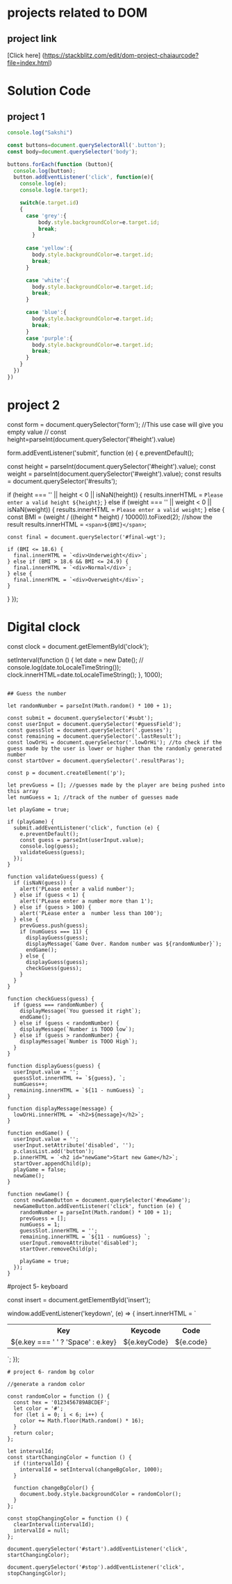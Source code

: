# projects related to DOM

## project link

[Click here] (https://stackblitz.com/edit/dom-project-chaiaurcode?file=index.html) 

# Solution Code

## project 1
```javascript
console.log("Sakshi")

const buttons=document.querySelectorAll('.button');
const body=document.querySelector('body');

buttons.forEach(function (button){
  console.log(button);
  button.addEventListener('click', function(e){
    console.log(e);
    console.log(e.target);

    switch(e.target.id)
    {
      case 'grey':{
          body.style.backgroundColor=e.target.id;
          break;
        }
      
      case 'yellow':{
        body.style.backgroundColor=e.target.id;
        break;
      }

      case 'white':{
        body.style.backgroundColor=e.target.id;
        break;
      }

      case 'blue':{
        body.style.backgroundColor=e.target.id;
        break;
      }
      case 'purple':{
        body.style.backgroundColor=e.target.id;
        break;
      }
    }
  })
})

```
# project 2

const form = document.querySelector('form');
//This use case will give you empty value
// const height=parseInt(document.querySelector('#height').value)

form.addEventListener('submit', function (e) {
  e.preventDefault();

  const height = parseInt(document.querySelector('#height').value);
  const weight = parseInt(document.querySelector('#weight').value);
  const results = document.querySelector('#results');

  if (height === '' || height < 0 || isNaN(height)) {
    results.innerHTML = `Please enter a valid height ${height}`;
  } else if (weight === '' || weight < 0 || isNaN(weight)) {
    results.innerHTML = `Please enter a valid weight`;
  } else {
    const BMI = (weight / ((height * height) / 10000)).toFixed(2);
    //show the result
    results.innerHTML = `<span>${BMI}</span>`;

    const final = document.querySelector('#final-wgt');

    if (BMI <= 18.6) {
      final.innerHTML = `<div>Underweight</div>`;
    } else if (BMI > 18.6 && BMI <= 24.9) {
      final.innerHTML = `<div>Normal</div>`;
    } else {
      final.innerHTML = `<div>Overweight</div>`;
    }
  }
});


# Digital clock

const clock = document.getElementById('clock');

setInterval(function () {
  let date = new Date();
  // console.log(date.toLocaleTimeString());
  clock.innerHTML=date.toLocaleTimeString();
}, 1000);

```

## Guess the number

let randomNumber = parseInt(Math.random() * 100 + 1);

const submit = document.querySelector('#subt');
const userInput = document.querySelector('#guessField');
const guessSlot = document.querySelector('.guesses');
const remaining = document.querySelector('.lastResult');
const lowOrHi = document.querySelector('.lowOrHi'); //to check if the guess made by the user is lower or higher than the randomly generated number
const startOver = document.querySelector('.resultParas');

const p = document.createElement('p');

let prevGuess = []; //guesses made by the player are being pushed into this array
let numGuess = 1; //track of the number of guesses made

let playGame = true;

if (playGame) {
  submit.addEventListener('click', function (e) {
    e.preventDefault();
    const guess = parseInt(userInput.value);
    console.log(guess);
    validateGuess(guess);
  });
}

function validateGuess(guess) {
  if (isNaN(guess)) {
    alert('PLease enter a valid number');
  } else if (guess < 1) {
    alert('PLease enter a number more than 1');
  } else if (guess > 100) {
    alert('PLease enter a  number less than 100');
  } else {
    prevGuess.push(guess);
    if (numGuess === 11) {
      displayGuess(guess);
      displayMessage(`Game Over. Random number was ${randomNumber}`);
      endGame();
    } else {
      displayGuess(guess);
      checkGuess(guess);
    }
  }
}

function checkGuess(guess) {
  if (guess === randomNumber) {
    displayMessage(`You guessed it right`);
    endGame();
  } else if (guess < randomNumber) {
    displayMessage(`Number is TOOO low`);
  } else if (guess > randomNumber) {
    displayMessage(`Number is TOOO High`);
  }
}

function displayGuess(guess) {
  userInput.value = '';
  guessSlot.innerHTML += `${guess}, `;
  numGuess++;
  remaining.innerHTML = `${11 - numGuess} `;
}

function displayMessage(message) {
  lowOrHi.innerHTML = `<h2>${message}</h2>`;
}

function endGame() {
  userInput.value = '';
  userInput.setAttribute('disabled', '');
  p.classList.add('button');
  p.innerHTML = `<h2 id="newGame">Start new Game</h2>`;
  startOver.appendChild(p);
  playGame = false;
  newGame();
}

function newGame() {
  const newGameButton = document.querySelector('#newGame');
  newGameButton.addEventListener('click', function (e) {
    randomNumber = parseInt(Math.random() * 100 + 1);
    prevGuess = [];
    numGuess = 1;
    guessSlot.innerHTML = '';
    remaining.innerHTML = `${11 - numGuess} `;
    userInput.removeAttribute('disabled');
    startOver.removeChild(p);

    playGame = true;
  });
}

```
#project 5- keyboard

const insert = document.getElementById('insert');

window.addEventListener('keydown', (e) => {
  insert.innerHTML = `
  <div class='color'>
    <table>
    <tr>
      <th>Key</th>
      <th>Keycode</th>
      <th>Code</th>
    </tr>
    <tr>
      <td>${e.key === ' ' ? 'Space' : e.key}</td>
      <td>${e.keyCode}</td>
      <td>${e.code}</td>
    </tr>
    </table>
  </div>
  `;
});

```
# project 6- random bg color

//generate a random color

const randomColor = function () {
  const hex = '0123456789ABCDEF';
  let color = '#';
  for (let i = 0; i < 6; i++) {
    color += Math.floor(Math.random() * 16);
  }
  return color;
};

let intervalId;
const startChangingColor = function () {
  if (!intervalId) {
    intervalId = setInterval(changeBgColor, 1000);
  }

  function changeBgColor() {
    document.body.style.backgroundColor = randomColor();
  }
};

const stopChangingColor = function () {
  clearInterval(intervalId);
  intervalId = null;
};

document.querySelector('#start').addEventListener('click', startChangingColor);

document.querySelector('#stop').addEventListener('click', stopChangingColor);
